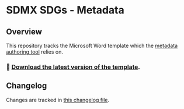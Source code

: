 # SDMX SDGs - Metadata

## Overview

This repository tracks the Microsoft Word template which the [metadata authoring tool](https://github.com/sdmx-sdgs/metadata-authoring-tool) relies on.

### :floppy_disk: [Download the latest version of the template](https://github.com/sdmx-sdgs/metadata/raw/master/SDG_Metadata_Template.docx).

## Changelog

Changes are tracked in [this changelog file](https://github.com/sdmx-sdgs/metadata/blob/master/CHANGELOG.md).

